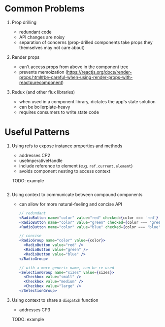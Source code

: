 # Common Problems

1. Prop drilling

   - redundant code
   - API changes are noisy
   - separation of concerns (prop-drilled components take props they themselves may not care about)

1. Render props

   - can't access props from above in the component tree
   - prevents memoization (https://reactjs.org/docs/render-props.html#be-careful-when-using-render-props-with-reactpurecomponent)

1. Redux (and other flux libraries)

   - when used in a component library, dictates the app's state solution
   - can be boilerplate-heavy
   - requires consumers to write state code

# Useful Patterns

1. Using refs to expose instance properties and methods

   - addresses CP2
   - useImperativeHandle
   - include reference to element (e.g. `ref.current.element`)
   - avoids component nesting to access context

   TODO: example

   ```jsx
   ```

1. Using context to communicate between compound components

   - can allow for more natural-feeling and concise API

     ```jsx
     // redundant
     <RadioButton name="color" value="red" checked={color === 'red'} />
     <RadioButton name="color" value="green" checked={color === 'green'} />
     <RadioButton name="color" value="blue" checked={color === 'blue'} />

     // concise
     <RadioGroup name="color" value={color}>
       <RadioButton value="red" />
       <RadioButton value="green" />
       <RadioButton value="blue" />
     </RadioGroup>

     // with a more generic name, can be re-used
     <SelectionGroup name="sizes" value={sizes}>
       <Checkbox value="small" />
       <Checkbox value="medium" />
       <Checkbox value="large" />
     </SelectionGroup>
     ```

1. Using context to share a `dispatch` function

   - addresses CP3

   TODO: example

   ```jsx
   ```

